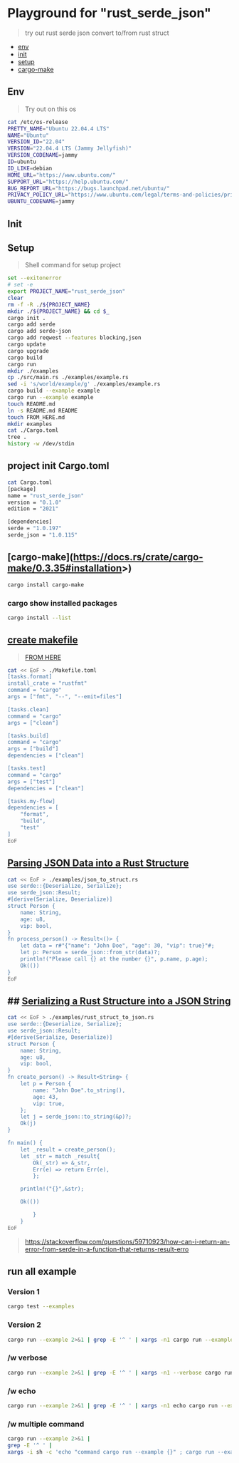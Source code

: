 # Playground for "rust_serde_json"

> try out rust serde json convert to/from rust struct

<!-- [[_TOC_]] -->

- [env](#env)
- [init](#init)
- [setup](#setup)
- [cargo-make](#cargo-make)

## Env

> Try out on this os

```bash
cat /etc/os-release
PRETTY_NAME="Ubuntu 22.04.4 LTS"
NAME="Ubuntu"
VERSION_ID="22.04"
VERSION="22.04.4 LTS (Jammy Jellyfish)"
VERSION_CODENAME=jammy
ID=ubuntu
ID_LIKE=debian
HOME_URL="https://www.ubuntu.com/"
SUPPORT_URL="https://help.ubuntu.com/"
BUG_REPORT_URL="https://bugs.launchpad.net/ubuntu/"
PRIVACY_POLICY_URL="https://www.ubuntu.com/legal/terms-and-policies/privacy-policy"
UBUNTU_CODENAME=jammy
```

## Init

## Setup

> Shell command for setup project

```bash
set --exitonerror
# set -e
export PROJECT_NAME="rust_serde_json"
clear
rm -f -R ./${PROJECT_NAME}
mkdir ./${PROJECT_NAME} && cd $_
cargo init .
cargo add serde
cargo add serde-json
cargo add reqwest --features blocking,json
cargo update
cargo upgrade
cargo build
cargo run
mkdir ./examples
cp ./src/main.rs ./examples/example.rs
sed -i 's/world/example/g' ./examples/example.rs
cargo build --example example
cargo run --example example
touch README.md
ln -s README.md README
touch FROM_HERE.md
mkdir examples
cat ./Cargo.toml
tree .
history -w /dev/stdin
```

## project init Cargo.toml

```bash
cat Cargo.toml
[package]
name = "rust_serde_json"
version = "0.1.0"
edition = "2021"

[dependencies]
serde = "1.0.197"
serde_json = "1.0.115"
```

## [cargo-make](<https://docs.rs/crate/cargo-make/0.3.35#installation>>)

```bash
cargo install cargo-make
```

### cargo show installed packages

```bash
cargo install --list
```

## [create makefile](https://stackoverflow.com/questions/2500436/how-does-cat-eof-work-in-bash)

> [FROM HERE](https://sagiegurari.github.io/cargo-make/)

```bash
cat << EoF > ./Makefile.toml
[tasks.format]
install_crate = "rustfmt"
command = "cargo"
args = ["fmt", "--", "--emit=files"]

[tasks.clean]
command = "cargo"
args = ["clean"]

[tasks.build]
command = "cargo"
args = ["build"]
dependencies = ["clean"]

[tasks.test]
command = "cargo"
args = ["test"]
dependencies = ["clean"]

[tasks.my-flow]
dependencies = [
    "format",
    "build",
    "test"
]
EoF
```

## [Parsing JSON Data into a Rust Structure](https://reintech.io/blog/working-with-json-in-rust)

```bash
cat << EoF > ./examples/json_to_struct.rs
use serde::{Deserialize, Serialize};
use serde_json::Result;
#[derive(Serialize, Deserialize)]
struct Person {
    name: String,
    age: u8,
    vip: bool,
}
fn process_person() -> Result<()> {
    let data = r#"{"name": "John Doe", "age": 30, "vip": true}"#;
    let p: Person = serde_json::from_str(data)?;
    println!("Please call {} at the number {}", p.name, p.age);
    Ok(())
}
EoF
```

## ## [Serializing a Rust Structure into a JSON String](https://reintech.io/blog/working-with-json-in-rust)

```bash
cat << EoF > ./examples/rust_struct_to_json.rs
use serde::{Deserialize, Serialize};
use serde_json::Result;
#[derive(Serialize, Deserialize)]
struct Person {
    name: String,
    age: u8,
    vip: bool,
}
fn create_person() -> Result<String> {
    let p = Person {
        name: "John Doe".to_string(),
        age: 43,
        vip: true,
    };
    let j = serde_json::to_string(&p)?;
    Ok(j)
}

fn main() {
    let _result = create_person();
    let _str = match _result{
        Ok(_str) => &_str,
        Err(e) => return Err(e),
        };

    println!("{}",&str);

    Ok(())

        }
    }
EoF

```


> https://stackoverflow.com/questions/59710923/how-can-i-return-an-error-from-serde-in-a-function-that-returns-result-erro

## run all example

### Version 1

```bash
cargo test --examples
```

### Version 2

```bash
cargo run --example 2>&1 | grep -E '^ ' | xargs -n1 cargo run --example
```

### /w verbose

```bash
cargo run --example 2>&1 | grep -E '^ ' | xargs -n1 --verbose cargo run --example
```

### /w echo

```bash
cargo run --example 2>&1 | grep -E '^ ' | xargs -n1 echo cargo run --example
```

### /w multiple command

```bash
cargo run --example 2>&1 |
grep -E '^ ' |
xargs -i sh -c 'echo "command cargo run --example {}" ; cargo run --example {};'
```
